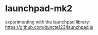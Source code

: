 # launchpad-mk2

experimenting with the launchpad library:
https://github.com/duncte123/launchpad.js